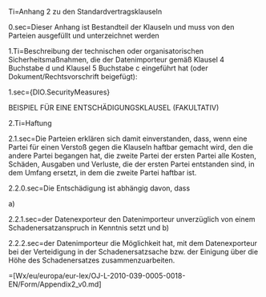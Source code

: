 Ti=Anhang 2 zu den Standardvertragsklauseln

0.sec=Dieser Anhang ist Bestandteil der Klauseln und muss von den Parteien ausgefüllt und unterzeichnet werden

1.Ti=Beschreibung der technischen oder organisatorischen Sicherheitsmaßnahmen, die der Datenimporteur gemäß Klausel 4 Buchstabe d und Klausel 5 Buchstabe c eingeführt hat (oder Dokument/Rechtsvorschrift beigefügt):

1.sec={DIO.SecurityMeasures}

BEISPIEL FÜR EINE ENTSCHÄDIGUNGSKLAUSEL (FAKULTATIV)

2.Ti=Haftung

2.1.sec=Die Parteien erklären sich damit einverstanden, dass, wenn eine Partei für einen Verstoß gegen die Klauseln haftbar gemacht wird, den die andere Partei begangen hat, die zweite Partei der ersten Partei alle Kosten, Schäden, Ausgaben und Verluste, die der ersten Partei entstanden sind, in dem Umfang ersetzt, in dem die zweite Partei haftbar ist.

2.2.0.sec=Die Entschädigung ist abhängig davon, dass

a)

2.2.1.sec=der Datenexporteur den Datenimporteur unverzüglich von einem Schadenersatzanspruch in Kenntnis setzt und
b)

2.2.2.sec=der Datenimporteur die Möglichkeit hat, mit dem Datenexporteur bei der Verteidigung in der Schadenersatzsache bzw. der Einigung über die Höhe des Schadenersatzes zusammenzuarbeiten.

=[Wx/eu/europa/eur-lex/OJ-L-2010-039-0005-0018-EN/Form/Appendix2_v0.md]